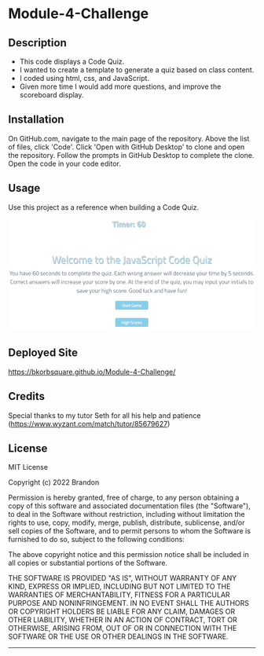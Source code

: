 # Module-4-Challenge

## Description

- This code displays a Code Quiz.
- I wanted to create a template to generate a quiz based on class content.
- I coded using html, css, and JavaScript.
- Given more time I would add more questions, and improve the scoreboard display.

## Installation

On GitHub.com, navigate to the main page of the repository. Above the list of files, click 'Code'. Click 'Open with GitHub Desktop' to clone and open the repository. Follow the prompts in GitHub Desktop to complete the clone. Open the code in your code editor. 

## Usage

Use this project as a reference when building a Code Quiz.

![image](/assets/Screenshot%202023-02-04%20220250.jpg)

## Deployed Site

https://bkorbsquare.github.io/Module-4-Challenge/

## Credits

Special thanks to my tutor Seth for all his help and patience (https://www.wyzant.com/match/tutor/85679627)

## License

MIT License

Copyright (c) 2022 Brandon

Permission is hereby granted, free of charge, to any person obtaining a copy
of this software and associated documentation files (the "Software"), to deal
in the Software without restriction, including without limitation the rights
to use, copy, modify, merge, publish, distribute, sublicense, and/or sell
copies of the Software, and to permit persons to whom the Software is
furnished to do so, subject to the following conditions:

The above copyright notice and this permission notice shall be included in all
copies or substantial portions of the Software.

THE SOFTWARE IS PROVIDED "AS IS", WITHOUT WARRANTY OF ANY KIND, EXPRESS OR
IMPLIED, INCLUDING BUT NOT LIMITED TO THE WARRANTIES OF MERCHANTABILITY,
FITNESS FOR A PARTICULAR PURPOSE AND NONINFRINGEMENT. IN NO EVENT SHALL THE
AUTHORS OR COPYRIGHT HOLDERS BE LIABLE FOR ANY CLAIM, DAMAGES OR OTHER
LIABILITY, WHETHER IN AN ACTION OF CONTRACT, TORT OR OTHERWISE, ARISING FROM,
OUT OF OR IN CONNECTION WITH THE SOFTWARE OR THE USE OR OTHER DEALINGS IN THE
SOFTWARE.

---